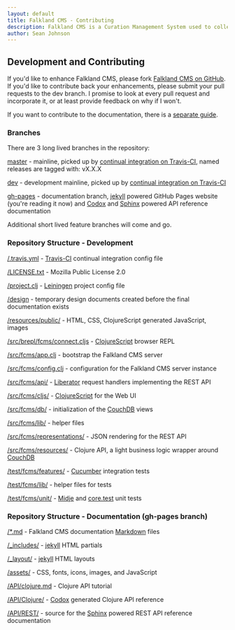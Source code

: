 ```yaml
---
layout: default
title: Falkland CMS - Contributing
description: Falkland CMS is a Curation Management System used to collect, organize, curate and present the knowledge that exists in the world about a particular topic.
author: Sean Johnson
---
```


## Development and Contributing

If you'd like to enhance Falkland CMS, please fork [Falkland CMS on GitHub](https://github.com/SnootyMonkey/Falkland-CMS). If you'd like to contribute back your enhancements, please submit your pull requests to the dev branch. I promise to look at every pull request and incorporate it, or at least provide feedback on why if I won't.

If you want to contribute to the documentation, there is a [separate guide](https://github.com/SnootyMonkey/Falkland-CMS/blob/gh-pages/README.md).

### Branches

There are 3 long lived branches in the repository:

[master](https://github.com/SnootyMonkey/Falkland-CMS/tree/master) - mainline, picked up by [continual integration on Travis-CI](https://travis-ci.org/SnootyMonkey/Falkland-CMS), named releases are tagged with: vX.X.X


[dev](https://github.com/SnootyMonkey/Falkland-CMS/tree/dev) - development mainline, picked up by [continual integration on Travis-CI](https://travis-ci.org/SnootyMonkey/Falkland-CMS)

[gh-pages](https://github.com/SnootyMonkey/Falkland-CMS/tree/gh-pages) - documentation branch, [jekyll](http://jekyllrb.com/) powered GitHub Pages website (you're reading it now) and [Codox](https://github.com/weavejester/codox) and [Sphinx](http://sphinx-doc.org/) powered API reference documentation

Additional short lived feature branches will come and go.


### Repository Structure - Development

[/.travis.yml](https://github.com/SnootyMonkey/Falkland-CMS/blob/master/.travis.yml) - [Travis-CI](https://travis-ci.org/SnootyMonkey/Falkland-CMS) continual integration config file

[/LICENSE.txt](https://github.com/SnootyMonkey/Falkland-CMS/blob/master/LICENSE.txt) - Mozilla Public License 2.0

[/project.clj](https://github.com/SnootyMonkey/Falkland-CMS/blob/master/project.clj) - [Leiningen](http://leiningen.org/) project config file

[/design](https://github.com/SnootyMonkey/Falkland-CMS/blob/master/design/) - temporary design documents created before the final documentation exists 

[/resources/public/](https://github.com/SnootyMonkey/Falkland-CMS/blob/master/resources/public/) - HTML, CSS, ClojureScript generated JavaScript, images

[/src/brepl/fcms/connect.cljs](https://github.com/SnootyMonkey/Falkland-CMS/blob/master/src/brepl/fcms/connect.cljs) - [ClojureScript](https://github.com/clojure/clojurescript) browser REPL

[/src/fcms/app.clj](https://github.com/SnootyMonkey/Falkland-CMS/blob/master/src/fcms/app.clj) - bootstrap the Falkland CMS server

[/src/fcms/config.clj](https://github.com/SnootyMonkey/Falkland-CMS/blob/master/src/fcms/config.clj) - configuration for the Falkland CMS server instance

[/src/fcms/api/](https://github.com/SnootyMonkey/Falkland-CMS/blob/master/src/fcms/api/) - [Liberator](http://clojure-liberator.github.io/liberator/) request handlers implementing the REST API

[/src/fcms/cljs/](https://github.com/SnootyMonkey/Falkland-CMS/blob/master/src/fcms/cljs/) - [ClojureScript](https://github.com/clojure/clojurescript) for the Web UI

[/src/fcms/db/](https://github.com/SnootyMonkey/Falkland-CMS/blob/master/src/fcms/db/) - initialization of the [CouchDB](http://couchdb.apache.org/) views

[/src/fcms/lib/](https://github.com/SnootyMonkey/Falkland-CMS/blob/master/src/fcms/lib/) - helper files

[/src/fcms/representations/](https://github.com/SnootyMonkey/Falkland-CMS/blob/master/src/fcms/representations/) - JSON rendering for the REST API

[/src/fcms/resources/](https://github.com/SnootyMonkey/Falkland-CMS/blob/master/src/fcms/resources/) - Clojure API, a light business logic wrapper around [CouchDB](http://couchdb.apache.org/)

[/test/fcms/features/](https://github.com/SnootyMonkey/Falkland-CMS/blob/master/test/fcms/features/) - [Cucumber](http://cukes.info/) integration tests

[/test/fcms/lib/](https://github.com/SnootyMonkey/Falkland-CMS/blob/master/test/fcms/lib/) - helper files for tests

[/test/fcms/unit/](https://github.com/SnootyMonkey/Falkland-CMS/blob/master/test/fcms/unit/) - [Midje](https://github.com/marick/Midje) and [core.test](http://richhickey.github.io/clojure/clojure.test-api.html) unit tests

### Repository Structure - Documentation (gh-pages branch)

[/*.md](https://github.com/SnootyMonkey/Falkland-CMS/blob/gh-pages/) - Falkland CMS documentation [Markdown](http://daringfireball.net/projects/markdown/) files 

[/_includes/](https://github.com/SnootyMonkey/Falkland-CMS/blob/gh-pages/_includes/) - [jekyll](http://jekyllrb.com/) HTML partials

[/_layout/](https://github.com/SnootyMonkey/Falkland-CMS/blob/gh-pages/_layouts/) - [jekyll](http://jekyllrb.com/) HTML layouts

[/assets/](https://github.com/SnootyMonkey/Falkland-CMS/blob/gh-pages/assets/) - CSS, fonts, icons, images, and JavaScript

[/API/clojure.md](https://github.com/SnootyMonkey/Falkland-CMS/blob/gh-pages/API/clojure.md) - Clojure API tutorial

[/API/Clojure/](https://github.com/SnootyMonkey/Falkland-CMS/blob/gh-pages/API/Clojure/) - [Codox](https://github.com/weavejester/codox) generated Clojure API reference

[/API/REST/](https://github.com/SnootyMonkey/Falkland-CMS/blob/gh-pages/API/REST/) - source for the [Sphinx](http://sphinx-doc.org/) powered REST API reference documentation